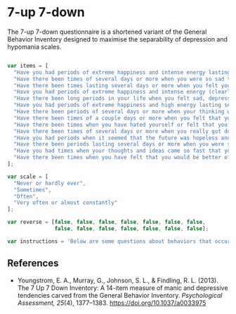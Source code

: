 # 7-up 7-down

The 7-up 7-down questionnaire is a shortened variant of the General Behavior Inventory designed to maximise the separability of depression and hypomania scales.

```javascript

var items = [
  "Have you had periods of extreme happiness and intense energy lasting several days or more when you also felt much more anxious or tense (jittery, nervous, uptight) than usual (other than related to the menstrual cycle)?",
  "Have there been times of several days or more when you were so sad that it was quite painful or you felt that you couldn't stand it?",
  "Have there been times lasting several days or more when you felt you must have lots of excitement, and you actually did a lot of new or different things?",
  "Have you had periods of extreme happiness and intense energy (clearly more than your usual self) when, for several days or more, it took you over an hour to get to sleep at night?",
  "Have there been long periods in your life when you felt sad, depressed, or irritable most of the time?",
  "Have you had periods of extreme happiness and high energy lasting several days or more when what you saw, heard, smelled, tasted, or touched seemed vivid or intense?",
  "Have there been periods of several days or more when your thinking was so clear and quick that it was much better than most other people's?",
  "Have there been times of a couple days or more when you felt that you were a very important person or that your abilities or talents were better than most other people's?",
  "Have there been times when you have hated yourself or felt that you were stupid, ugly, unlovable, or useless?",
  "Have there been times of several days or more when you really got down on yourself and felt worthless?",
  "Have you had periods when it seemed that the future was hopeless and things could not improve?",
  "Have there been periods lasting several days or more when you were so down in the dumps that you thought you might never snap out of it?",
  "Have you had times when your thoughts and ideas came so fast that you couldn't get them all out, or they came so quickly that others complained that they couldn't keep up with your ideas?",
  "Have there been times when you have felt that you would be better off dead?"
];

var scale = [
  "Never or hardly ever",
  "Sometimes",
  "Often",
  "Very often or almost constantly"
];

var reverse = [false, false, false, false, false, false, false,
               false, false, false, false, false, false, false];

var instructions = 'Below are some questions about behaviors that occur in the general population. Using the scale below, select the number that best describes how often you experience these behaviors.';

```

## References
- Youngstrom, E. A., Murray, G., Johnson, S. L., & Findling, R. L. (2013). The 7 Up 7 Down Inventory: A 14-item measure of manic and depressive tendencies carved from the General Behavior Inventory. *Psychological Assessment, 25*(4), 1377–1383. <https://doi.org/10.1037/a0033975>
